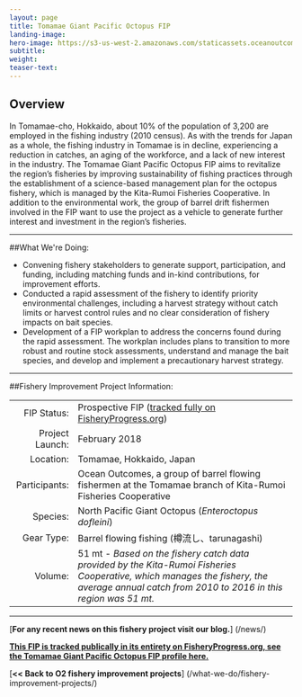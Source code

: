 ```yaml
---
layout: page 
title: Tomamae Giant Pacific Octopus FIP
landing-image:
hero-image: https://s3-us-west-2.amazonaws.com/staticassets.oceanoutcomes.org/hero+photos/tomamae-giant-pacific-octopus-hero.jpg
subtitle:
weight: 
teaser-text:
---
```

<h2>Overview</h2>

In Tomamae-cho, Hokkaido, about 10% of the population of 3,200 are employed in the fishing industry (2010 census). As with the trends for Japan as a whole, the fishing industry in Tomamae is in decline, experiencing a reduction in catches, an aging of the workforce, and a lack of new interest in the industry. The Tomamae Giant Pacific Octopus FIP aims to revitalize the region’s fisheries by improving sustainability of fishing practices through the establishment of a science-based management plan for the octopus fishery, which is managed by the Kita-Rumoi Fisheries Cooperative. In addition to the environmental work, the group of barrel drift fishermen involved in the FIP want to use the project as a vehicle to generate further interest and investment in the region’s fisheries.

---

##What We're Doing:

* Convening fishery stakeholders to generate support, participation, and funding, including matching funds and in-kind contributions, for improvement efforts.
* Conducted a rapid assessment of the fishery to identify priority environmental challenges, including a harvest strategy without catch limits or harvest control rules and no clear consideration of fishery impacts on bait species. 
* Development of a FIP workplan to address the concerns found during the rapid assessment. The workplan includes plans to transition to more robust and routine stock assessments, understand and manage the bait species, and develop and implement a precautionary harvest strategy.

---

##Fishery Improvement Project Information:

|||
| ---: | --- |
| FIP Status: | Prospective FIP (<a href="https://fisheryprogress.org/fip-profile/prospective-japan-tomamae-giant-pacific-octopus-barrel-flowing">tracked fully on FisheryProgress.org</a>) |
| Project Launch: | February 2018 |
| Location: | Tomamae, Hokkaido, Japan |
| Participants: | Ocean Outcomes, a group of barrel flowing fishermen at the Tomamae branch of Kita-Rumoi Fisheries Cooperative |
| Species: | North Pacific Giant Octopus (*Enteroctopus dofleini*) |
| Gear Type: | Barrel flowing fishing (樽流し、tarunagashi) |
| Volume: | 51 mt - *Based on the fishery catch data provided by the Kita-Rumoi Fisheries Cooperative, which manages the fishery, the average annual catch from 2010 to 2016 in this region was 51 mt.* |

---

[**For any recent news on this fishery project visit our blog.**] (/news/) 

<a href="https://fisheryprogress.org/fip-profile/prospective-japan-tomamae-giant-pacific-octopus-barrel-flowing" target="_blank">**This FIP is tracked publically in its entirety on FisheryProgress.org, see the Tomamae Giant Pacific Octopus FIP profile here.**</a>

[**<< Back to O2 fishery improvement projects**] (/what-we-do/fishery-improvement-projects/)
